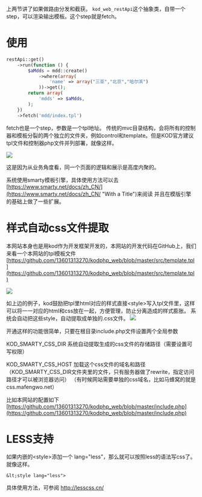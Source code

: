上两节讲了如果做路由分发和截获。
`kod_web_restApi`这个抽象类，自带一个step，可以渲染输出模板。这个step就是fetch。

# 使用

```php
restApi::get()
    ->run(function () {
        $aMdds = mdd::create()
            ->where(array(
                'name' => array("三亚","北京","哈尔滨")
            ))->get();
        return array(
            'mdds' => $aMdds,
        );
    })
    ->fetch('mdd/index.tpl')
```

fetch也是一个step，参数是一个tpl地址。
传统的mvc目录结构，会将所有的控制器和模板分裂的两个独立的文件夹，例如control和template。但是KOD官方建议tpl文件和控制器php文件并列部署，就像这样。

![](https://www-kodphp-cn.oss-cn-beijing.aliyuncs.com/7B44BD09-6B3D-4843-AA39-844E40A1C42F.png)

这是因为从业务角度看，同一个页面的逻辑和展示是高度内聚的。


系统使用smarty模板引擎，具体使用方法可以去[https://www.smarty.net/docs/zh_CN/](https://www.smarty.net/docs/zh_CN/ "With a Title")来阅读
并且在模版引擎的基础上做了一些扩展。


# 样式自动css文件提取
本网站本身也是用kod作为开发框架开发的，本网站的开发代码在GitHub上，我们来看一个本网站的tpl模板文件
[https://github.com/13601313270/kodphp_web/blob/master/src/template.tpl](https://github.com/13601313270/kodphp_web/blob/master/src/template.tpl)

![](https://www-kodphp-cn.oss-cn-beijing.aliyuncs.com/WX20191223-115712.png)

如上边的例子，kod鼓励把tpl里html对应的样式直接<style\>写入tpl文件里，这样可以将一一对应的html和css放在一起，方便管理，防止分离造成的样式膨胀。
系统会自动把这些style，自动提取成单独的.css文件。
![](https://www-kodphp-cn.oss-cn-beijing.aliyuncs.com/1577073811147.jpg)

开通这样的功能很简单，只要在根目录include.php文件设置两个全局参数

KOD\_SMARTY\_CSS\_DIR   系统自动提取生成的css文件的存储路径（需要设置可写权限）

KOD\_SMARTY\_CSS\_HOST  加载这个css文件的域名和路径（KOD\_SMARTY\_CSS\_DIR文件夹里的文件，只有服务器做了rewrite，指定访问路径才可以被浏览器访问）
（有时候网站需要单独的css域名，比如马蜂窝的就是css.mafengwo.net）

比如本网站的配置如下
[https://github.com/13601313270/kodphp_web/blob/master/include.php](https://github.com/13601313270/kodphp_web/blob/master/include.php)

# LESS支持
如果内嵌的<style\>添加一个 lang="less"，那么就可以按照less的语法写css了。就像这样。

`&lt;style lang="less">`


具体使用方法，可参阅 http://lesscss.cn/
